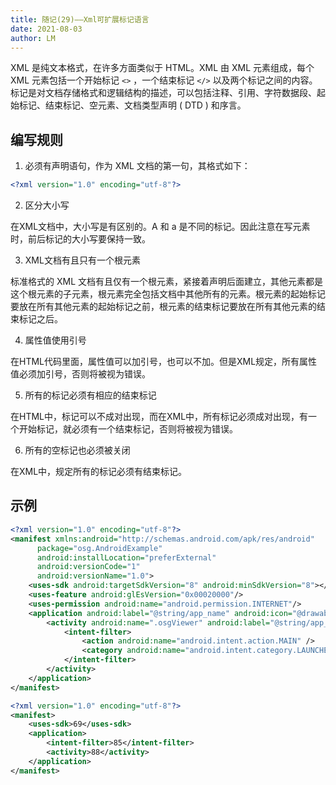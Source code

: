 ```yaml
---
title: 随记(29)——Xml可扩展标记语言
date: 2021-08-03
author: LM
---
```


XML 是纯文本格式，在许多方面类似于 HTML。XML 由 XML 元素组成，每个 XML 元素包括一个开始标记 `<>` ，一个结束标记 `</>` 以及两个标记之间的内容。标记是对文档存储格式和逻辑结构的描述，可以包括注释、引用、字符数据段、起始标记、结束标记、空元素、文档类型声明 ( DTD ) 和序言。

## 编写规则

1. 必须有声明语句，作为 XML 文档的第一句，其格式如下：

```xml
<?xml version="1.0" encoding="utf-8"?>
```

2. 区分大小写

在XML文档中，大小写是有区别的。A 和 a 是不同的标记。因此注意在写元素时，前后标记的大小写要保持一致。

3. XML文档有且只有一个根元素

标准格式的 XML 文档有且仅有一个根元素，紧接着声明后面建立，其他元素都是这个根元素的子元素，根元素完全包括文档中其他所有的元素。根元素的起始标记要放在所有其他元素的起始标记之前，根元素的结束标记要放在所有其他元素的结束标记之后。

4. 属性值使用引号

在HTML代码里面，属性值可以加引号，也可以不加。但是XML规定，所有属性值必须加引号，否则将被视为错误。

5. 所有的标记必须有相应的结束标记

在HTML中，标记可以不成对出现，而在XML中，所有标记必须成对出现，有一个开始标记，就必须有一个结束标记，否则将被视为错误。

6. 所有的空标记也必须被关闭

在XML中，规定所有的标记必须有结束标记。

## 示例

```xml
<?xml version="1.0" encoding="utf-8"?>
<manifest xmlns:android="http://schemas.android.com/apk/res/android"
      package="osg.AndroidExample"
      android:installLocation="preferExternal"
      android:versionCode="1"
      android:versionName="1.0">
    <uses-sdk android:targetSdkVersion="8" android:minSdkVersion="8"></uses-sdk>
    <uses-feature android:glEsVersion="0x00020000"/> 
    <uses-permission android:name="android.permission.INTERNET"/>
    <application android:label="@string/app_name" android:icon="@drawable/osg">
        <activity android:name=".osgViewer" android:label="@string/app_name" android:screenOrientation="landscape"> 
            <intent-filter>
                <action android:name="android.intent.action.MAIN" />
                <category android:name="android.intent.category.LAUNCHER" />
            </intent-filter>
        </activity>
    </application>
</manifest>
```

```xml
<?xml version="1.0" encoding="utf-8"?>
<manifest>
    <uses-sdk>69</uses-sdk>
    <application>
        <intent-filter>85</intent-filter>
        <activity>88</activity>
    </application>
</manifest>
```

